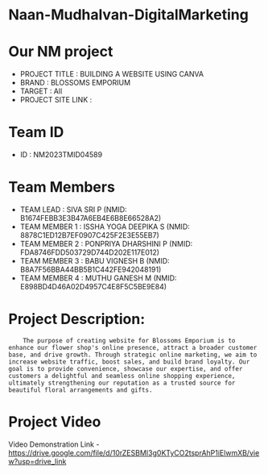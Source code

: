 # Naan-Mudhalvan-DigitalMarketing

# Our NM project
- PROJECT TITLE      : BUILDING A WEBSITE USING CANVA
- BRAND              : BLOSSOMS EMPORIUM
- TARGET             : All
- PROJECT SITE LINK  : 

# Team ID
- ID : NM2023TMID04589

# Team Members
- TEAM LEAD          : SIVA SRI P           (NMID: B1674FEBB3E3B47A6EB4E6B8E66528A2)
- TEAM MEMBER 1      : ISSHA YOGA DEEPIKA S (NMID: 8878C1ED12B7EF0907C425F2E3E55EB7)
- TEAM MEMBER 2      : PONPRIYA DHARSHINI P (NMID: FDA8746FDD503729D744D202E117E012)
- TEAM MEMBER 3      : BABU VIGNESH B       (NMID: B8A7F56BBA44BB5B1C442FE942048191)
- TEAM MEMBER 4      : MUTHU GANESH M       (NMID: E898BD4D46A02D4957C4E8F5C5BE9E84)

# Project Description: 
        The purpose of creating website for Blossoms Emporium is to enhance our flower shop's online presence, attract a broader customer base, and drive growth. Through strategic online marketing, we aim to increase website traffic, boost sales, and build brand loyalty. Our goal is to provide convenience, showcase our expertise, and offer customers a delightful and seamless online shopping experience, ultimately strengthening our reputation as a trusted source for beautiful floral arrangements and gifts.
# Project Video
Video Demonstration Link - https://drive.google.com/file/d/10rZESBMI3g0KTyCO2tsprAhP1iElwmXB/view?usp=drive_link
